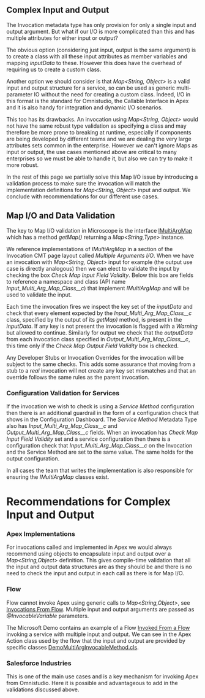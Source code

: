 ## Complex Input and Output

The Invocation metadata type has only provision for only a single input and output argument. But what if our I/O is more complicated than this and has multiple attributes for either input or output? 

The obvious option (considering just input, output is the same argument) is to create a class with all these input attributes as member variables and mapping *inputData* to these. However this does have the overhead of requiring us to create a custom class.

Another option we should consider is that *Map<String, Object>* is a valid input and output structure for a service, so can be used as generic multi-parameter IO without the need for creating a custom class. 
Indeed, I/O in this format is the standard for Omnistudio, the Callable Interface in Apex and it is also handy for integration and dynamic I/O scenarios.

This too has its drawbacks. An invocation using *Map<String, Object>* would not have the same robust type validation as specifying a class and may therefore be more prone to breaking at runtime, especially if components are being developed by different teams and we are dealing the very large attributes sets common in the enterprise. However we can't ignore Maps as input or output, the use cases mentioned above are critical to many enterprises so we must be able to handle it, but also we can try to make it more robust.

In the rest of this page we partially solve this Map I/O issue by introducing a validation process to make sure the invocation will match the implementation definitions for *Map<String, Object>* input and output. We conclude with recommendations for our different use cases.

## Map I/O and Data Validation

The key to Map I/O validation in Microscope is the interface [IMultiArgMap](https://github.com/kevinhenryburke/frictionless/blob/master/serviceBase/force-app/Framework/interfaces/IMultiArgMap.cls) which has a method *getMap()* returning a *Map<String,Type>* instance. 

We reference implementations of *IMultiArgMap* in a section of the Invocation CMT page layout called *Multiple Arguments I/O*. When we have an invocation with *Map<String, Object>* input for example (the output use case is directly analogous) then we can elect to validate the input by checking the box *Check Map Input Field Validity*. 
Below this box are fields to reference a namespace and class (API name *Input_Multi_Arg_Map_Class__c*) that implement  *IMultiArgMap* and will be used to validate the input.

Each time the invocation fires we inspect the key set of the *inputData* and check that every element expected by the *Input_Multi_Arg_Map_Class__c* class, specified by the output of its *getMap)* method, is present in the *inputData*. If any key is not present the invocation is flagged with a *Warning* but allowed to continue. Similarly for output we check that the *outputData* from each invocation class specified in *Output_Multi_Arg_Map_Class__c*, this time only if the *Check Map Output Field Validity* box is checked.

Any Developer Stubs or Invocation Overrides for the invocation will be subject to the same checks. This adds some assurance that moving from a stub to a *real* invocation will not create any key set mismatches and that an override follows the same rules as the parent invocation.


### Configuration Validation for Services

If the invocation we wish to check is using a *Service Method* configuration then there is an additional guardrail in the form of a configuration check that shows in the Configuration Dashboard. The  *Service Method* Metadata Type also has *Input_Multi_Arg_Map_Class__c* and *Output_Multi_Arg_Map_Class__c* fields. When an invocation has *Check Map Input Field Validity* set and a service configuration then there is a configuration check that *Input_Multi_Arg_Map_Class__c* on the Invocation and the Service Method are set to the same value. The same holds for the output configuration.

In all cases the team that writes the implementation is also responsible for ensuring the *IMultiArgMap* classes exist.


# Recommendations for Complex Input and Output

### Apex Implementations
For invocations called and implemented in Apex we would always recommend using objects to encapsulate input and output over a *Map<String,Object>* definition. This gives compile-time validation that all the input and output data structures are as they should be and there is no need to check the input and output in each call as there is for Map I/O.

### Flow
Flow cannot invoke Apex using generic calls to *Map<String,Object>*, see [Invocations From Flow](./InvocationFromFlow.md). Multiple input and output arguments are passed as *@InvocableVariable* parameters. 

The Microsoft Demo contains an example of a Flow [Invoked From a Flow](https://github.com/kevinhenryburke/frictionless/blob/master/demo/force-app/flows/Demo_Multi_Arg/Demo_Multi_Arg.flow-meta.xml) invoking a service with multiple input and output. We can see in the Apex Action class used by the flow that the input and output are provided by specific classes [DemoMultiArgInvocableMethod.cls](https://github.com/kevinhenryburke/frictionless/blob/master/demo/force-app/flows/Demo_Multi_Arg/classes/DemoMultiArgInvocableMethod.cls).

### Salesforce Industries

This is one of the main use cases and is a key mechanism for invoking Apex from Omnistudio. Here it is possible and advantageous to add in the validations discussed above.

<!-- TODO need to put in Omnistudio example here. For example when setting up an Omnistudio FlexCard .... -->

